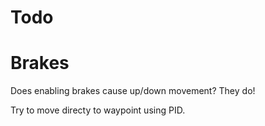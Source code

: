 # Todo

# Brakes

Does enabling brakes cause up/down movement? They do!

Try to move directy to waypoint using PID.